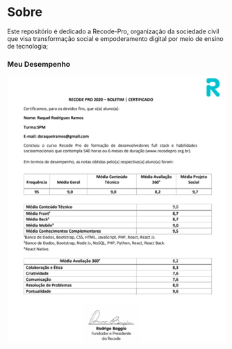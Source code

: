 # Sobre
Este repositório é dedicado a Recode-Pro, organização da sociedade civil que visa transformação social e empoderamento digital por meio de ensino de tecnologia;

### Meu Desempenho

<p align="center">  <img src="./boletim.png"></p

